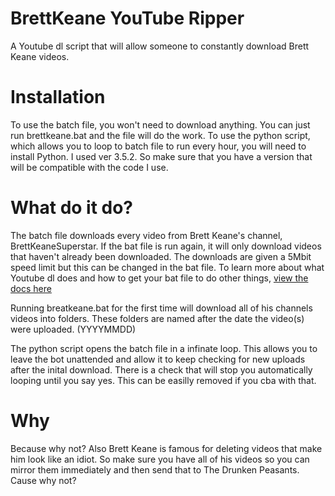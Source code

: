 # BrettKeane YouTube Ripper
A Youtube dl script that will allow someone to constantly download Brett Keane videos.

# Installation
To use the batch file, you won't need to download anything. You can just run brettkeane.bat and the file will do the work. To use the python script, which allows you to loop to batch file to run every hour, you will need to install Python. I used ver 3.5.2. So make sure that you have a version that will be compatible with the code I use.

# What do it do?
The batch file downloads every video from Brett Keane's channel, BrettKeaneSuperstar. If the bat file is run again, it will only download videos that haven't already been downloaded. The downloads are given a 5Mbit speed limit but this can be changed in the bat file. To learn more about what Youtube dl does and how to get your bat file to do other things, [view the docs here](https://github.com/rg3/youtube-dl/blob/master/README.md#readme)

Running breatkeane.bat for the first time will download all of his channels videos into folders. These folders are named after the date the video(s) were uploaded. (YYYYMMDD)

The python script opens the batch file in a infinate loop. This allows you to leave the bot unattended and allow it to keep checking for new uploads after the inital download. There is a check that will stop you automatically looping until you say yes. This can be easilly removed if you cba with that.

# Why
Because why not? Also Brett Keane is famous for deleting videos that make him look like an idiot. So make sure you have all of his videos so you can mirror them immediately and then send that to The Drunken Peasants. Cause why not?
